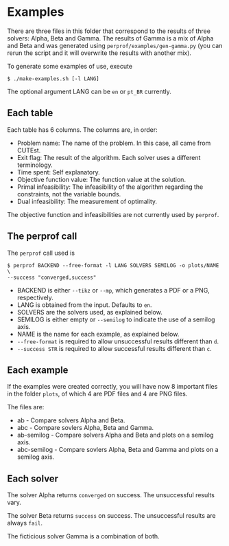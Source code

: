 # Examples

There are three files in this folder that correspond to the results of three
solvers: Alpha, Beta and Gamma. The results of Gamma is a mix of Alpha and Beta
and was generated using `perprof/examples/gen-gamma.py` (you can rerun the
script and it will overwrite the results with another mix).

To generate some examples of use, execute

    $ ./make-examples.sh [-l LANG]

The optional argument LANG can be `en` or `pt_BR` currently.

## Each table

Each table has 6 columns.
The columns are, in order:

- Problem name: The name of the problem. In this case, all came from CUTEst.
- Exit flag: The result of the algorithm. Each solver uses a different
  terminology.
- Time spent: Self explanatory.
- Objective function value: The function value at the solution.
- Primal infeasibility: The infeasibility of the algorithm regarding the
  constraints, not the variable bounds. 
- Dual infeasibility: The measurement of optimality. 

The objective function and infeasibilities are not currently used by `perprof`.

## The perprof call

The `perprof` call used is

    $ perprof BACKEND --free-format -l LANG SOLVERS SEMILOG -o plots/NAME \
    --success "converged,success"

- BACKEND is either `--tikz` or `--mp`, which generates a PDF or a PNG,
respectively.
- LANG is obtained from the input. Defaults to `en`.
- SOLVERS are the solvers used, as explained below.
- SEMILOG is either empty or `--semilog` to indicate the use of a semilog axis.
- NAME is the name for each example, as explained below.
- `--free-format` is required to allow unsuccessful results different than `d`.
- `--success STR` is required to allow successful results different than `c`.

## Each example

If the examples were created correctly, you will have now 8 important files in
the folder `plots`, of which 4 are PDF files and 4 are PNG files.

The files are:

- ab - Compare solvers Alpha and Beta.
- abc - Compare sovlers Alpha, Beta and Gamma.
- ab-semilog - Compare solvers Alpha and Beta and plots on a semilog axis.
- abc-semilog - Compare sovlers Alpha, Beta and Gamma and plots on a semilog
  axis.

## Each solver

The solver Alpha returns `converged` on success. The unsuccessful results vary.

The solver Beta returns `success` on success. The unsuccessful results are
always `fail`.

The ficticious solver Gamma is a combination of both.
